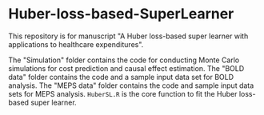 # Huber-loss-based-SuperLearner
This repository is for manuscript "A Huber loss-based super learner with applications to healthcare expenditures".

The "Simulation" folder contains the code for conducting Monte Carlo simulations for cost prediction and causal effect estimation. The "BOLD data" folder contains the code and a sample input data set for BOLD analysis. The "MEPS data" folder contains the code and sample input data sets for MEPS analysis. `HuberSL.R` is the core function to fit the Huber loss-based super learner.

